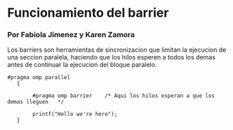 # Funcionamiento del barrier
### Por Fabiola Jimenez y Karen Zamora

Los barriers son herramientas de sincronizacion que limitan la ejecucion de una seccion paralela, haciendo que los hilos esperen a todos los demas antes de continuar la ejecucion del bloque paralelo. 

```
#pragma omp parallel 
   {

        #pragma omp barrier    /* Aqui los hilos esperan a que los demas lleguen   */

        printf("Hello we're here");
   }
```
